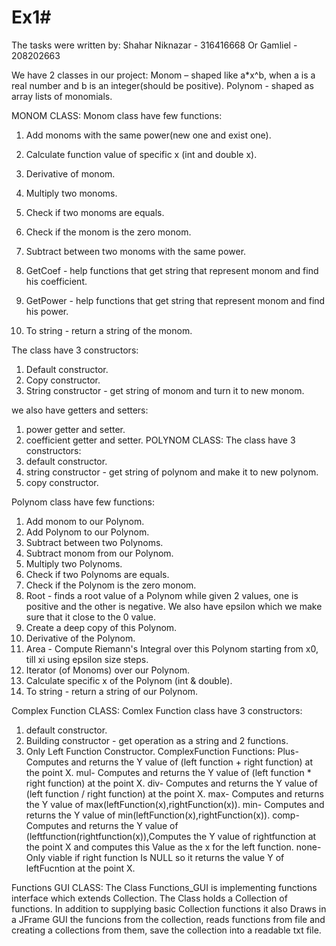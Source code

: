 # Ex1# 
The tasks were written by:
Shahar Niknazar - 316416668
Or Gamliel - 208202663


We have 2 classes in our project:
Monom – shaped like a*x^b, when a is a real number and b is an integer(should be positive).
Polynom - shaped as array lists of monomials.




MONOM CLASS:
Monom class have few functions:
1. Add monoms with the same power(new one and exist one).
2. Calculate function value of specific x (int and double x).
3. Derivative of monom.
4. Multiply two monoms.
5. Check if two monoms are equals.
6. Check if the monom is the zero monom.
7. Subtract between two monoms with the same power.

8. GetCoef - help functions that get string that represent monom and find his coefficient.
9. GetPower - help functions that get string that represent monom and find his power.
10. To string - return a string of the monom.

The class have 3 constructors:
1. Default constructor.
2. Copy constructor.
3. String constructor - get string of monom and turn it to new monom.

we also have getters and setters:
1. power getter and setter.
2. coefficient getter and setter.
POLYNOM CLASS:
The class have 3 constructors:
1. default constructor.
2. string constructor - get string of polynom and make it to new polynom.
3. copy constructor.

Polynom class have few functions:
1. Add monom to our Polynom.
2. Add Polynom to our Polynom.
3. Subtract between two Polynoms.
4. Subtract monom from our Polynom.
5. Multiply two Polynoms.
6. Check if two Polynoms are equals.
7. Check if the Polynom is the zero monom.
8. Root - finds a root value of a Polynom while given 2 values,  one is positive and the other is negative. We also have epsilon which we make sure that it close to the 0 value.
9. Create a deep copy of this Polynom.
10. Derivative of the Polynom.
11. Area - Compute Riemann's Integral over this Polynom starting from x0, till xi using epsilon size steps.
12. Iterator (of Monoms) over our Polynom.
13. Calculate specific x of the Polynom (int & double).
14. To string - return a string of our Polynom.

Complex Function CLASS:
Comlex Function class have 3 constructors:
1. default constructor.
2. Building constructor - get operation as a string and 2 functions.
3. Only Left Function Constructor.
ComplexFunction Functions:
Plus- Computes and returns the Y value of (left function + right function) at the point X.
mul- Computes and returns the Y value of (left function * right function) at the point X.
div- Computes and returns the Y value of (left function / right function) at the point X.
max- Computes and returns the Y value of max(leftFunction(x),rightFunction(x)).
min- Computes and returns the Y value of min(leftFunction(x),rightFunction(x)).
comp- Computes and returns the Y value of (leftfunction(rightfunction(x)),Computes the Y value of rightfunction at the point X and computes this Value as the x for the left function.
none- Only viable if right function Is NULL so it returns the value Y of leftFucntion at the point X.

Functions GUI CLASS:
The Class Functions_GUI is implementing functions interface which extends Collection.
The Class holds a Collection of functions. In addition to supplying basic Collection functions it also Draws in a JFrame GUI the funcions from the collection, reads functions from file and creating a collections from them, save the collection into a readable txt file.

